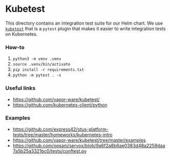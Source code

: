 # Kubetest
This directory contains an integration test suite for our Helm chart. We use [`kubetest`](https://kubetest.readthedocs.io/en/latest/) that is a `pytest` plugin that makes it easier to write integration tests on Kubernetes.

### How-to
1. `python3 -m venv .venv`
1. `source .venv/bin/activate`
1. `pip install -r requirements.txt`
1. `python -m pytest . -s`

### Useful links
- https://github.com/vapor-ware/kubetest/
- https://github.com/kubernetes-client/python

### Examples
- https://github.com/express42/otus-platform-tests/tree/master/homeworks/kubernetes-intro
- https://github.com/vapor-ware/kubetest/tree/master/examples
- https://github.com/opsani/servox/blob/9a6f2a8b6ae0383d48a2259daa7a5b25a3321bc0/tests/conftest.py
